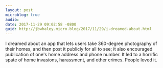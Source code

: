 ```yaml
---
layout: post
microblog: true
audio: 
date: 2017-11-29 09:02:58 -0800
guid: http://jbwhaley.micro.blog/2017/11/29/i-dreamed-about.html
---
```

I dreamed about an app that lets users take 360-degree photography of their homes, and then post it publicly for all to see; it also encouraged publication of one's home address and phone number. It led to a horrific spate of home invasions, harassment, and other crimes. People loved it.
